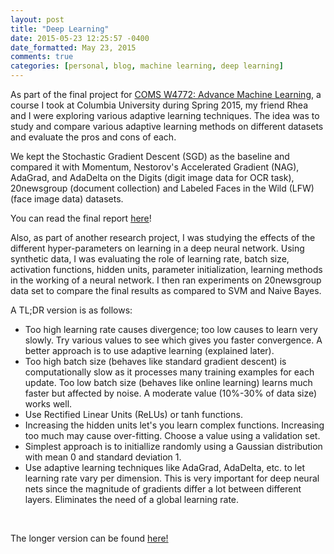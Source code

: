 ```yaml
---
layout: post
title: "Deep Learning"
date: 2015-05-23 12:25:57 -0400
date_formatted: May 23, 2015
comments: true
categories: [personal, blog, machine learning, deep learning]
---
```

<p>
As part of the final project for <a href="http://www.cs.columbia.edu/~jebara/4772/" target="_blank">COMS W4772: Advance Machine Learning</a>, a course I took at Columbia University during Spring 2015, my friend Rhea and I were exploring various adaptive learning techniques.  The idea was to study and compare various adaptive learning methods on different datasets and evaluate the pros and cons of each.
</p>

<p>
We kept the Stochastic Gradient Descent (SGD) as the baseline and compared it with Momentum, Nestorov's Accelerated Gradient (NAG), AdaGrad, and AdaDelta on the Digits (digit image data for OCR task), 20newsgroup (document collection) and Labeled Faces  in the Wild (LFW) (face image data) datasets.
</p>

<p>You can read the final report <a href="assets/AML_Project_Report.pdf" target="_blank">here</a>! 
</p>

<p>Also, as part of another research project, I was studying the effects of the different hyper-parameters on learning in a deep neural network. Using synthetic data, I was evaluating the role of learning rate, batch size, activation functions, hidden units, parameter initialization, learning methods in the working of a neural network. I then ran experiments on 20newsgroup data set to compare the final results as compared to SVM and Naive Bayes.</p>

<p>A TL;DR version is as follows: 
	<ul>
		<li> Too high learning rate causes divergence; too low causes to learn very slowly. Try various values to see which gives you faster convergence. A better approach is to use adaptive learning (explained later).
		<li> Too high batch size (behaves like standard gradient descent) is computationally slow as it processes many training examples for each update. Too low batch size (behaves like online learning) learns much faster but affected by noise. A moderate value (10%-30% of data size) works well. 
		<li> Use Rectified Linear Units (ReLUs) or tanh functions.
		<li> Increasing the hidden units let's you learn complex functions. Increasing too much may cause over-fitting. Choose a value using a validation set. 
		<li> Simplest approach is to initiallize randomly using a Gaussian distribution with mean 0 and standard deviation 1. 
		<li> Use adaptive learning techniques like AdaGrad, AdaDelta, etc. to let learning rate vary per dimension. This is very important for deep neural nets since the magnitude of gradients differ a lot between different layers. Eliminates the need of a global learning rate.  
	</ul>
</br>

The longer version can be found <a href="http://www.deepmusings.com/assets/DeepLearning_Project.pdf" target="_blank">here!</a>
</p>
